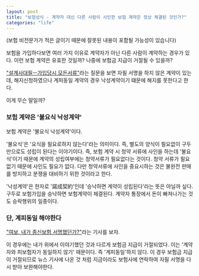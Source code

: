 ```yaml
---
layout: post
title: "보험상식 - 계약자 대신 다른 사람이 사인한 보험 계약은 정상 체결된 것인가?"
categories: "life"
---
```


(보험 비전문가가 적은 글이기 때문에 잘못된 내용이 포함될 가능성이 있습니다)

보험을 가입하다보면 여러 가지 이유로 계약자가 아닌 다른 사람이 계약하는 경우가 있다. 이런 보험 계약은 유효한 것일까? 나중에 보험금 지급이 거절될 수 있을까?

["설계사대필ㅡ가입당시 모든서류"](https://m.kin.naver.com/mobile/qna/detail.nhn?d1id=4&dirId=401030201&docId=296932426&qb=6rOE7ZS864+Z7J28IOyCrOyduA==&enc=utf8&section=kin.ext&rank=1&search_sort=0&spq=0)라는 질문을 보면 자필 서명을 하지 않은 계약이 있는데, 해지신청하였으나 계피동일 계약의 경우 낙성계약이기 떄문에 해지를 못한다고 한다.

이게 무슨 말일까?

### 보험 계약은 '불요식 낙성계약'

보험 계약은 '불요식 낙성계약'이다.

'불요식'은 '요식을 필요로하지 않는다'라는 의미이다. 즉, 별도의 양식이 필요없이 구두만으로도 성립이 된다는 이야기이다. 즉, 보험 계약 시 청약 서류에 사인을 하는데 '불요식'이기 때문에 계약의 성립여부에는 청약서류가 필요없다는 것이다. 청약 서류가 필요없기 때문에 사인도 필요가 없다.  다만 청약서류에 사인을 중요시하는 것은 불완전 판매를 방지하고 분쟁을 대비하기 위한 것이라고 한다.

'낙성계약'은 한자로 '諾成契約'인데 '승낙하면 계약이 성립된다'라는 뜻은 아닐까 싶다. 구두로 보험가입을 승낙하면 보험계약이 체결된다. 계약자 통장에서 돈이 빠져나가는 것도 승락행위의 일종이다.

### 단, 계피동일 해야한다

["여보, 내가 종신보험 서명했던가?"](https://biz.chosun.com/site/data/html_dir/2009/11/18/2009111801855.html)라는 기사를 보자.

이 경우에는 내가 위에서 이야기했던 것과 다르게 보험금 지급이 거절되었다. 이는 '계약자와 피보험자가 동일하지 않기' 때문이다.  즉 '계피동일'하지 않다. 이 경우 보험금 지급이 거절되므로 뉴스 기사에 나온 것 처럼 지금이라도 보험사에 연락하여 자필 서명을 다시 받아 보완해야한다.
